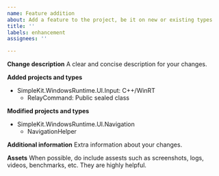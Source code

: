 ```yaml
---
name: Feature addition
about: Add a feature to the project, be it on new or existing types
title: ''
labels: enhancement
assignees: ''

---
```


**Change description**
A clear and concise description for your changes.

**Added projects and types**
- SimpleKit.WindowsRuntime.UI.Input: C++/WinRT
  - RelayCommand: Public sealed class

**Modified projects and types**
- SimpleKit.WindowsRuntime.UI.Navigation
  - NavigationHelper

**Additional information**
Extra information about your changes.

**Assets**
When possible, do include assests such as screenshots, logs, videos, benchmarks, etc. They are highly helpful.
